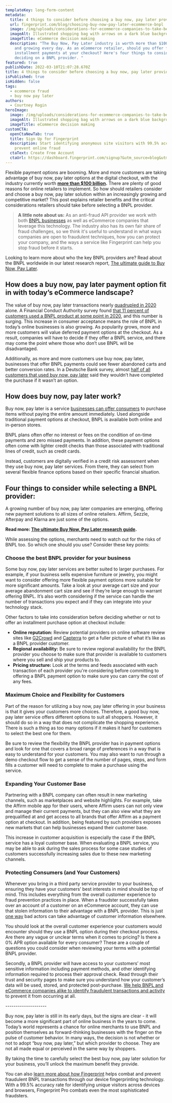 ```yaml
---
templateKey: long-form-content
metadata:
  title: 4 things to consider before choosing a buy now, pay later provider
  url: fingerprint.com/blog/choosing-buy-now-pay-later-ecommerce-bnpl
  image: /img/uploads/considerations-for-ecommerce-companies-to-take-before-selecting-a-buy-now-pay-later-provider.png
  imageAlt: Illustrated shopping bag with arrows on a dark blue background
  imageTitle: eCommerce decision making
  description: "The Buy Now, Pay Later industry is worth more than $100 billion
    and growing every day. As an eCommerce retailer, should you offer flexible
    installment payments at your checkout? Here's four things to consider before
    deciding on a BNPL provider. "
featured: true
publishDate: 2022-03-10T21:07:28.670Z
title: 4 things to consider before choosing a buy now, pay later provider
isPublished: true
isHidden: false
tags:
  - ecommerce fraud
  - buy now pay later
authors:
  - Courtney Rogin
heroImage:
  image: /img/uploads/considerations-for-ecommerce-companies-to-take-before-selecting-a-buy-now-pay-later-provider.png
  imageAlt: Illustrated shopping bag with arrows on a dark blue background
  imageTitle: eCommerce decision making
customCTA:
  openCtaNewTab: true
  title: Sign Up for Fingerprint
  description: Start identifying anonymous site visitors with 99.5% accuracy to
    prevent online fraud
  ctaText: Create Free Account
  ctaUrl: https://dashboard.fingerprint.com/signup?&utm_source=blog&utm_medium=website&utm_campaign=blog
---
```

Flexible payment options are booming. More and more customers are taking advantage of buy now, pay later options at the digital checkout, with the industry currently worth **[more than $100 billion](https://fintechmagazine.com/financial-services-finserv/why-buy-now-pay-later-bnpl-growing-popularity).** There are plenty of good reasons for online retailers to implement. So how should retailers consider and choose a buy now, pay later solution within an increasingly growing and competitive market? This post explains retailer benefits and the critical considerations retailers should take before selecting a BNPL provider. 

> **A little note about us:** As an anti-fraud API provider we work with both [BNPL businesses](/buy-now-pay-later/?utm_source=blog&utm_medium=website&utm_campaign=blog) as well as eCommerce companies that leverage this technology. The industry also has its own fair share of fraud challenges, so we think it's useful to understand in what ways companies are open to fraudulent techniques, how you can protect your company, and the ways a service like Fingerprint can help you stop fraud before it starts.

Looking to learn more about who the key BNPL providers are? Read about the BNPL worldwide in our latest research report, [The ultimate guide to Buy Now, Pay Later](/blog/buy-now-pay-later-bnpl/?utm_source=blog&utm_medium=website&utm_campaign=blog).

## How does a buy now, pay later payment option fit in with today’s eCommerce landscape?

The value of buy now, pay later transactions nearly [quadrupled in 2020](https://www.finextra.com/blogposting/20170/buy-now-pay-later---how-to-select-the-right-technology) alone. A Financial Conduct Authority survey found [that 11 percent of customers used a BNPL product at some point in 2020](https://www.finextra.com/blogposting/20170/buy-now-pay-later---how-to-select-the-right-technology), and this number is surging. This increase in consumer acceptance means the role of BNPL in today’s online businesses is also growing. As popularity grows, more and more customers will value deferred payment options at the checkout. As a result, companies will have to decide if they offer a BNPL service, and there may come the point where those who don’t use BNPL will be disadvantaged. 

Additionally, as more and more customers use buy now, pay later, businesses that offer BNPL payments could see fewer abandoned carts and better conversion rates. In a Deutsche Bank survey, almost [half of all customers that used buy now, pay later](https://www.amount.com/blog/what-to-consider-before-offering-bnpl) said they wouldn’t have completed the purchase if it wasn’t an option.

## How does buy now, pay later work?

Buy now, pay later is a service [businesses can offer consumers](https://www.forbes.com/sites/forbesbusinesscouncil/2021/09/01/how-to-utilize-buy-now-pay-later-in-your-online-store/?sh=35bdab245837) to purchase items without paying the entire amount immediately. Used alongside traditional payment options at checkout, BNPL is available both online and in-person stores.

BNPL plans often offer no interest or fees on the condition of on-time payments and zero missed payments. In addition, these payment options often come with lighter credit checks than those associated with traditional lines of credit, such as credit cards. 

Instead, customers are digitally verified in a credit risk assessment when they use buy now, pay later services. From there, they can select from several flexible finance options based on their specific financial situation. 

## Four things to consider while selecting a BNPL provider:

A growing number of buy now, pay later companies are emerging, offering new payment solutions to all sizes of online retailers. Affirm, Sezzle, Afterpay and Klarna are just some of the options. 

**Read more: [The ultimate Buy Now, Pay Later research guide](/blog/buy-now-pay-later-bnpl/?utm_source=blog&utm_medium=website&utm_campaign=blog).**

While assessing the options, merchants need to watch out for the risks of BNPL too. So which one should you use? Consider these key points:

### **Choose the best BNPL provider for your business**

Some buy now, pay later services are better suited to larger purchases. For example, if your business sells expensive furniture or jewelry, you might want to consider offering more flexible payment options more suitable for more significant amounts. Take a look at your average cart size and your average abandonment cart size and see if they’re large enough to warrant offering BNPL. It’s also worth considering if the service can handle the number of transactions you expect and if they can integrate into your technology stack. 

Other factors to take into consideration before deciding whether or not to offer an installment purchase option at checkout include:

* **Online reputation:** Review potential providers on online software review sites like [G2Crowd](https://www.g2.com/categories/installment-payment) and [Capterra](https://www.capterra.com/payment-processing-software/) to get a fuller picture of what it’s like as a BNPL provider customer.
* **Regional availability:** Be sure to review regional availability for the BNPL provider you choose to make sure that provider is available to customers where you sell and ship your products to. 
* **Pricing structure:** Look at the terms and feeds associated with each transaction of each provider you're considering before committing to offering a BNPL payment option to make sure you can carry the cost of any fees. 

### **Maximum Choice and Flexibility for Customers**

Part of the reason for utilizing a buy now, pay later offering in your business is that it gives your customers more choices. Therefore, a good buy now, pay later service offers different options to suit all shoppers. However, it should do so in a way that does not complicate the shopping experience. There is such a thing as too many options if it makes it hard for customers to select the best one for them.

Be sure to review the flexibility the BNPL provider has in payment options and look for one that covers a broad range of preferences in a way that is easy to understand for your customers. You may also want to run through a demo checkout flow to get a sense of the number of pages, steps, and form fills a customer will need to complete to make a purchase using the service. 

### **Expanding Your Customer Base**

Partnering with a BNPL company can often result in new marketing channels, such as marketplaces and website highlights. For example, take the Affirm mobile app for their users, where Affirm users can not only view and manage their current payments, but they can also view what they are prequalified at and get access to all brands that offer Affirm as a payment option at checkout. In addition, being featured by such providers exposes new markets that can help businesses expand their customer base.

This increase in customer acquisition is especially the case if the BNPL service has a loyal customer base. When evaluating a BNPL service, you may be able to ask during the sales process for some case studies of customers successfully increasing sales due to these new marketing channels. 

### **Protecting Consumers (and Your Customers)**

Whenever you bring in a third party service provider to your business, ensuring they have your customers’ best interests in mind should be top of mind. This includes everything from the overall customer experience to fraud prevention practices in place. When a fraudster successfully takes over an account of a customer on an eCommerce account, they can use that stolen information to their advantage with a BNPL provider. This is just [one way](https://www.pymnts.com/bnpl/2022/exploring-buy-now-pay-laters-popularity-and-digital-fraud-prevention-tactics/) bad actors can take advantage of customer information elsewhere.

You should look at the overall customer experience your customers would encounter should they use a BNPL option during their checkout process. Are there any vague or unclear terms when it comes to pricing? Is there a 0% APR option available for every consumer? These are a couple of questions you could consider when reviewing your terms with a potential BNPL provider. 

Secondly, a BNPL provider will have access to your customers’ most sensitive information including payment methods, and other identifying information required to process their approval check. Read through their trust and security pages to make sure you understand how your customer’s data will be used, stored, and protected post-purchase. [We help BNPL and eCommerce companies alike to identify fraudulent transactions and activity](/buy-now-pay-later/?utm_source=blog&utm_medium=website&utm_campaign=blog) to prevent it from occurring at all. 

\--------------------

Buy now, pay later is still in its early days, but the signs are clear - it will become a more significant part of online business in the years to come. Today’s world represents a chance for online merchants to use BNPL and position themselves as forward-thinking businesses with the finger on the pulse of customer behavior. In many ways, the decision is not whether or not to adopt “buy now, pay later,” but which provider to choose. They are not all made equal or perceived in the same way by shoppers. 

By taking the time to carefully select the best buy now, pay later solution for your business, you’ll unlock the maximum benefit they provide. 

You can also [learn more about how Fingerprint](/buy-now-pay-later/?utm_source=blog&utm_medium=website&utm_campaign=blog) helps combat and prevent fraudulent BNPL transactions through our device fingerprinting technology. With a 99.5% accuracy rate for identifying unique visitors across devices and browsers, Fingerprint Pro combats even the most sophisticated fraudsters.